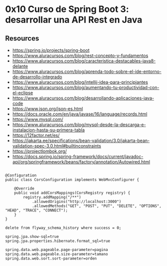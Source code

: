 # 0x10 Curso de Spring Boot 3: desarrollar una API Rest en Java
## Resources
- https://spring.io/projects/spring-boot
- https://www.aluracursos.com/blog/rest-concepto-y-fundamentos
- https://www.aluracursos.com/blog/caracteristica-destacables-java8-delante
- https://www.aluracursos.com/blog/aprenda-todo-sobre-el-ide-entorno-de-desarrollo-integrado
- https://www.aluracursos.com/blog/intellij-idea-para-principiantes
- https://www.aluracursos.com/blog/aumentando-tu-productividad-con-el-eclipse
- https://www.aluracursos.com/blog/desarrollando-aplicaciones-java-code
- https://www.json.org/json-es.html
- https://docs.oracle.com/en/java/javase/16/language/records.html
- https://www.mysql.com/
- https://www.aluracursos.com/blog/mysql-desde-la-descarga-e-instalacion-hasta-su-primera-tabla
- https://12factor.net/es/
- https://jakarta.ee/specifications/bean-validation/3.0/jakarta-bean-validation-spec-3.0.html#builtinconstraints
- https://projectlombok.org/
- https://docs.spring.io/spring-framework/docs/current/javadoc-api/org/springframework/beans/factory/annotation/Autowired.html

```

@Configuration
public class CorsConfiguration implements WebMvcConfigurer {

    @Override
    public void addCorsMappings(CorsRegistry registry) {
        registry.addMapping("/**")
            .allowedOrigins("http://localhost:3000")
            .allowedMethods("GET", "POST", "PUT", "DELETE", "OPTIONS", "HEAD", "TRACE", "CONNECT");
    }
}

delete from flyway_schema_history where success = 0;

spring.jpa.show-sql=true
spring.jpa.properties.hibernate.format_sql=true

spring.data.web.pageable.page-parameter=pagina
spring.data.web.pageable.size-parameter=tamano
spring.data.web.sort.sort-parameter=orden

```
